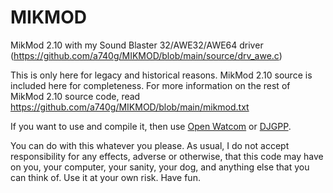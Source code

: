 # MIKMOD

MikMod 2.10 with my Sound Blaster 32/AWE32/AWE64 driver (https://github.com/a740g/MIKMOD/blob/main/source/drv_awe.c)

This is only here for legacy and historical reasons. MikMod 2.10 source is included here for completeness. For more information on the rest of MikMod 2.10 source code, read https://github.com/a740g/MIKMOD/blob/main/mikmod.txt

If you want to use and compile it, then use [Open Watcom](https://github.com/open-watcom/open-watcom-v2/releases) or [DJGPP](http://www.delorie.com/djgpp/getting.html).

You can do with this whatever you please. As usual, I do not accept responsibility for any effects, adverse or otherwise, that this code may have on you, your computer, your sanity, your dog, and anything else that you can think of. Use it at your own risk. Have fun.
